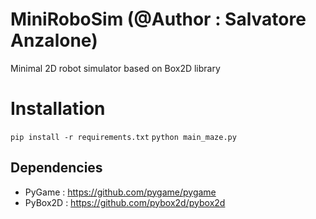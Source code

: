# MiniRoboSim (@Author : Salvatore Anzalone)
Minimal 2D robot simulator based on Box2D library

# Installation
```pip install -r requirements.txt```
```python main_maze.py```



## Dependencies
  -   PyGame : https://github.com/pygame/pygame
  -   PyBox2D : https://github.com/pybox2d/pybox2d
